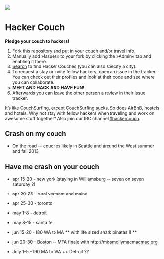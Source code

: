 ![](https://raw.github.com/jancborchardt/hackercouch/master/hackercouch.png)
# Hacker Couch

**Pledge your couch to hackers!**

1. Fork this repository and put in your couch and/or travel info.
2. Manually add »Issues« to your fork by clicking the »Admin« tab and enabling it there.
3. [Search](https://github.com/search?q=hackercouch+fork:true) to find Hacker Couches (you can also specify a city).
4. To request a stay or invite fellow hackers, open an issue in the tracker. You can check out their profiles and look at their code and see where you can collaborate.
5. **MEET AND HACK AND HAVE FUN!**
6. Afterwards you can leave the other person a review in their issue tracker.

It’s like CouchSurfing, except CouchSurfing sucks. So does AirBnB, hostels and hotels. Why not stay with fellow hackers when traveling and work on awesome stuff together? Also join our IRC channel [#hackercouch](http://webchat.freenode.net/?channels=#hackercouch).


## Crash on my couch

* On the road -- couches likely in Seattle and around the West summer and fall 2013

## Have me crash on your couch

* apr 15-20 - new york (staying in Williamsburg -- seven on seven saturday ?)
* apr 20-25 - rural vermont and maine
* apr 25-30 - toronto
* may 1-8 - detroit
* may 8-15 - santa fe

* jun 15-20 - I80 WA to MA ** with life sized shark pinatas !! **
* jun 20-30 - Boston -- MFA finale with http://missmollymacmacmac.org
* July 1-5 - I90 MA to WA ++ Detroit ??
